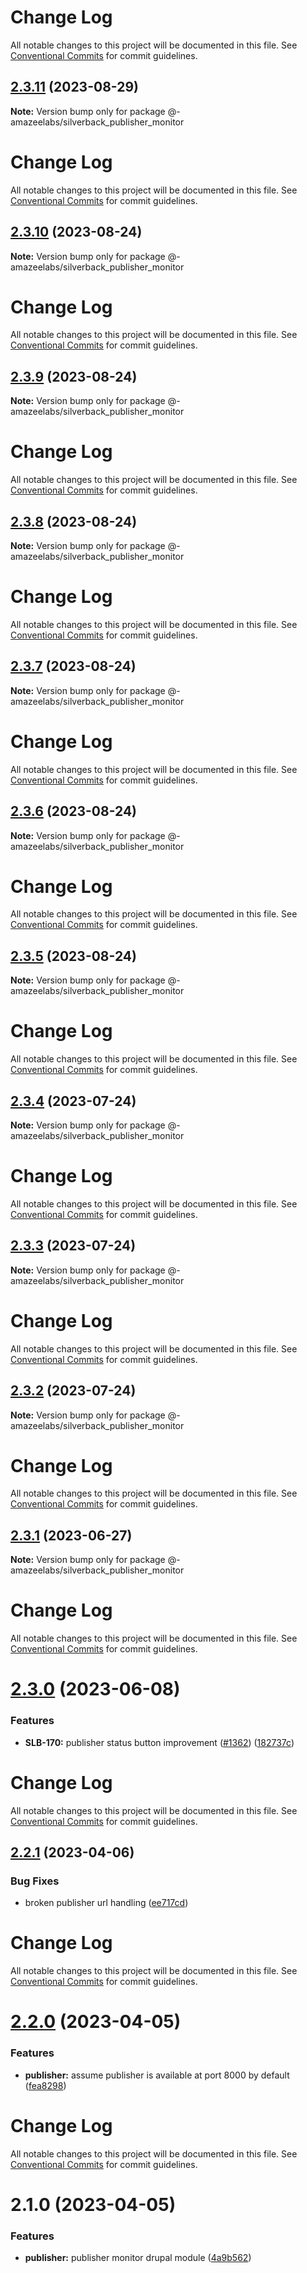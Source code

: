 # Change Log

All notable changes to this project will be documented in this file. See
[Conventional Commits](https://conventionalcommits.org) for commit guidelines.

## [2.3.11](https://github.com/AmazeeLabs/silverback-mono/compare/@-amazeelabs/silverback_publisher_monitor@2.3.10...@-amazeelabs/silverback_publisher_monitor@2.3.11) (2023-08-29)

**Note:** Version bump only for package
@-amazeelabs/silverback_publisher_monitor

# Change Log

All notable changes to this project will be documented in this file. See
[Conventional Commits](https://conventionalcommits.org) for commit guidelines.

## [2.3.10](https://github.com/AmazeeLabs/silverback-mono/compare/@-amazeelabs/silverback_publisher_monitor@2.3.9...@-amazeelabs/silverback_publisher_monitor@2.3.10) (2023-08-24)

**Note:** Version bump only for package
@-amazeelabs/silverback_publisher_monitor

# Change Log

All notable changes to this project will be documented in this file. See
[Conventional Commits](https://conventionalcommits.org) for commit guidelines.

## [2.3.9](https://github.com/AmazeeLabs/silverback-mono/compare/@-amazeelabs/silverback_publisher_monitor@2.3.8...@-amazeelabs/silverback_publisher_monitor@2.3.9) (2023-08-24)

**Note:** Version bump only for package
@-amazeelabs/silverback_publisher_monitor

# Change Log

All notable changes to this project will be documented in this file. See
[Conventional Commits](https://conventionalcommits.org) for commit guidelines.

## [2.3.8](https://github.com/AmazeeLabs/silverback-mono/compare/@-amazeelabs/silverback_publisher_monitor@2.3.7...@-amazeelabs/silverback_publisher_monitor@2.3.8) (2023-08-24)

**Note:** Version bump only for package
@-amazeelabs/silverback_publisher_monitor

# Change Log

All notable changes to this project will be documented in this file. See
[Conventional Commits](https://conventionalcommits.org) for commit guidelines.

## [2.3.7](https://github.com/AmazeeLabs/silverback-mono/compare/@-amazeelabs/silverback_publisher_monitor@2.3.6...@-amazeelabs/silverback_publisher_monitor@2.3.7) (2023-08-24)

**Note:** Version bump only for package
@-amazeelabs/silverback_publisher_monitor

# Change Log

All notable changes to this project will be documented in this file. See
[Conventional Commits](https://conventionalcommits.org) for commit guidelines.

## [2.3.6](https://github.com/AmazeeLabs/silverback-mono/compare/@-amazeelabs/silverback_publisher_monitor@2.3.5...@-amazeelabs/silverback_publisher_monitor@2.3.6) (2023-08-24)

**Note:** Version bump only for package
@-amazeelabs/silverback_publisher_monitor

# Change Log

All notable changes to this project will be documented in this file. See
[Conventional Commits](https://conventionalcommits.org) for commit guidelines.

## [2.3.5](https://github.com/AmazeeLabs/silverback-mono/compare/@-amazeelabs/silverback_publisher_monitor@2.3.4...@-amazeelabs/silverback_publisher_monitor@2.3.5) (2023-08-24)

**Note:** Version bump only for package
@-amazeelabs/silverback_publisher_monitor

# Change Log

All notable changes to this project will be documented in this file. See
[Conventional Commits](https://conventionalcommits.org) for commit guidelines.

## [2.3.4](https://github.com/AmazeeLabs/silverback-mono/compare/@-amazeelabs/silverback_publisher_monitor@2.3.3...@-amazeelabs/silverback_publisher_monitor@2.3.4) (2023-07-24)

**Note:** Version bump only for package
@-amazeelabs/silverback_publisher_monitor

# Change Log

All notable changes to this project will be documented in this file. See
[Conventional Commits](https://conventionalcommits.org) for commit guidelines.

## [2.3.3](https://github.com/AmazeeLabs/silverback-mono/compare/@-amazeelabs/silverback_publisher_monitor@2.3.2...@-amazeelabs/silverback_publisher_monitor@2.3.3) (2023-07-24)

**Note:** Version bump only for package
@-amazeelabs/silverback_publisher_monitor

# Change Log

All notable changes to this project will be documented in this file. See
[Conventional Commits](https://conventionalcommits.org) for commit guidelines.

## [2.3.2](https://github.com/AmazeeLabs/silverback-mono/compare/@-amazeelabs/silverback_publisher_monitor@2.3.1...@-amazeelabs/silverback_publisher_monitor@2.3.2) (2023-07-24)

**Note:** Version bump only for package
@-amazeelabs/silverback_publisher_monitor

# Change Log

All notable changes to this project will be documented in this file. See
[Conventional Commits](https://conventionalcommits.org) for commit guidelines.

## [2.3.1](https://github.com/AmazeeLabs/silverback-mono/compare/@-amazeelabs/silverback_publisher_monitor@2.3.0...@-amazeelabs/silverback_publisher_monitor@2.3.1) (2023-06-27)

**Note:** Version bump only for package
@-amazeelabs/silverback_publisher_monitor

# Change Log

All notable changes to this project will be documented in this file. See
[Conventional Commits](https://conventionalcommits.org) for commit guidelines.

# [2.3.0](https://github.com/AmazeeLabs/silverback-mono/compare/@-amazeelabs/silverback_publisher_monitor@2.2.1...@-amazeelabs/silverback_publisher_monitor@2.3.0) (2023-06-08)

### Features

- **SLB-170:** publisher status button improvement
  ([#1362](https://github.com/AmazeeLabs/silverback-mono/issues/1362))
  ([182737c](https://github.com/AmazeeLabs/silverback-mono/commit/182737cf00651f39e0c12e2de913fcb64bc94d47))

# Change Log

All notable changes to this project will be documented in this file. See
[Conventional Commits](https://conventionalcommits.org) for commit guidelines.

## [2.2.1](https://github.com/AmazeeLabs/silverback-mono/compare/@-amazeelabs/silverback_publisher_monitor@2.2.0...@-amazeelabs/silverback_publisher_monitor@2.2.1) (2023-04-06)

### Bug Fixes

- broken publisher url handling
  ([ee717cd](https://github.com/AmazeeLabs/silverback-mono/commit/ee717cd4c8692da3e6e4c924b5d93c24879afe2c))

# Change Log

All notable changes to this project will be documented in this file. See
[Conventional Commits](https://conventionalcommits.org) for commit guidelines.

# [2.2.0](https://github.com/AmazeeLabs/silverback-mono/compare/@-amazeelabs/silverback_publisher_monitor@2.1.0...@-amazeelabs/silverback_publisher_monitor@2.2.0) (2023-04-05)

### Features

- **publisher:** assume publisher is available at port 8000 by default
  ([fea8298](https://github.com/AmazeeLabs/silverback-mono/commit/fea8298ab8a2a102a361b303d7023f26ae88fd68))

# Change Log

All notable changes to this project will be documented in this file. See
[Conventional Commits](https://conventionalcommits.org) for commit guidelines.

# 2.1.0 (2023-04-05)

### Features

- **publisher:** publisher monitor drupal module
  ([4a9b562](https://github.com/AmazeeLabs/silverback-mono/commit/4a9b56261c533d92c4f49fc1f1491e58ea4cd5e4))
